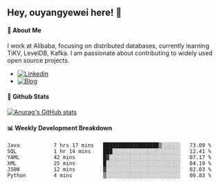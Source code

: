 ## Hey, ouyangyewei here! :wave:

#### :rocket: About Me
I work at Alibaba, focusing on distributed databases, currently learning TiKV, LevelDB, Kafka. I am passionate about contributing to widely used open source projects.

- [![Linkedin](https://img.shields.io/badge/LinkedIn-ouyangyewei-blue)](https://www.linkedin.com/in/ouyangyewei/)
- [![Blog](https://img.shields.io/badge/Blog-yeweiouyang-orange)](https://blog.csdn.net/yeweiouyang)

#### :star2: Github Stats
[![Anurag's GitHub stats](https://github-readme-stats.vercel.app/api?username=ouyangyewei&show_icons=true&cache_seconds=3600&theme=tokyonight)](https://github.com/anuraghazra/github-readme-stats)

#### :bar_chart: Weekly Development Breakdown
<!--START_SECTION:waka-->

```text
Java           7 hrs 17 mins   ██████████████████▒░░░░░░   73.09 %
SQL            1 hr 14 mins    ███░░░░░░░░░░░░░░░░░░░░░░   12.41 %
YAML           42 mins         █▓░░░░░░░░░░░░░░░░░░░░░░░   07.17 %
XML            25 mins         █░░░░░░░░░░░░░░░░░░░░░░░░   04.19 %
JSON           12 mins         ▓░░░░░░░░░░░░░░░░░░░░░░░░   02.03 %
Python         4 mins          ▒░░░░░░░░░░░░░░░░░░░░░░░░   00.83 %
```

<!--END_SECTION:waka-->
